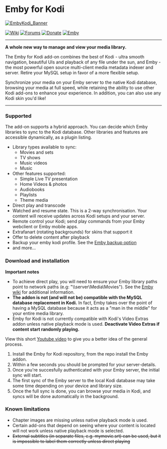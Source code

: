 # Emby for Kodi

[![EmbyKodi_Banner](https://i.imgur.com/hx4cx41.png)](https://emby.media/community/index.php?/forum/99-kodi/)

[![Wiki](https://img.shields.io/badge/wiki-get%20started-brightgreen.svg)](https://github.com/MediaBrowser/plugin.video.emby/wiki) 
[![Forums](https://img.shields.io/badge/forums-report%20issues-3960C1.svg)](https://emby.media/community/index.php?/forum/99-kodi/)
[![Donate](https://img.shields.io/badge/kofi-donate-blue.svg)](https://ko-fi.com/A5354BI)
[![Emby](https://img.shields.io/badge/emby-server-lightgray.svg)](https://emby.media/)
___
**A whole new way to manage and view your media library.**

The Emby for Kodi add-on combines the best of Kodi - ultra smooth navigation, beautiful UIs and playback of any file under the sun, and Emby - the most powerful open source multi-client media metadata indexer and server. Retire your MySQL setup in favor of a more flexible setup.

Synchronize your media on your Emby server to the native Kodi database, browsing your media at full speed, while retaining the ability to use other Kodi add-ons to enhance your experience. In addition, you can also use any Kodi skin you'd like!
___

### Supported

The add-on supports a hybrid approach. You can decide which Emby libraries to sync to the Kodi database. Other libraries and features are accessible dynamically, as a plugin listing.
- Library types available to sync:
  + Movies and sets
  + TV shows
  + Music videos
  + Music
- Other features supported:
  + Simple Live TV presentation
  + Home Videos & photos
  + Audiobooks
  + Playlists
  + Theme media
- Direct play and transcode
- Watched and resume state. This is a 2-way synchronisation. Your content will receive updates across Kodi setups and your server.
- Remote control your Kodi; send play commands from your Emby webclient or Emby mobile apps.
- Extrafanart (rotating backgrounds) for skins that support it
- Offer to delete content after playback
- Backup your emby kodi profile. See the [Emby backup option](https://github.com/MediaBrowser/plugin.video.emby/wiki/Create-and-restore-from-backup)
- and more...

### Download and installation
**Important notes**
- To achieve direct play, you will need to ensure your Emby library paths point to network paths (e.g: "\\\\server\Media\Movies"). See the [Emby wiki](https://github.com/MediaBrowser/Wiki/wiki/Path%20Substitution) for additional information.
- **The addon is not (and will not be) compatible with the MySQL database replacement in Kodi.** In fact, Emby takes over the point of having a MySQL database because it acts as a "man in the middle" for your entire media library.
- Emby for Kodi is not currently compatible with Kodi's Video Extras addon unless native playback mode is used. **Deactivate Video Extras if content start randomly playing.**

View this short [Youtube video](https://youtu.be/IaecDPcXI3I?t=119) to give you a better idea of the general process.

1. Install the Emby for Kodi repository, from the repo install the Emby addon.
2. Within a few seconds you should be prompted for your server-details.
3. Once you're succesfully authenticated with your Emby server, the initial sync will start. 
4. The first sync of the Emby server to the local Kodi database may take some time depending on your device and library size.
5. Once the full sync is done, you can browse your media in Kodi, and syncs will be done automatically in the background.

### Known limitations
- Chapter images are missing unless native playback mode is used.
- Certain add-ons that depend on seeing where your content is located will not work unless native playback mode is selected.
- ~~External subtitles (in separate files, e.g. mymovie.srt) can be used, but it is impossible to label them correctly unless direct playing~~
